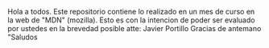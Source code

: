 Hola a todos.
Este repositorio contiene lo realizado en un mes de curso en la web de
"MDN" (mozilla).
Esto es con la intencion de poder ser evaluado por ustedes en la 
brevedad posible
atte: Javier Portillo
Gracias de antemano
"Saludos 